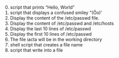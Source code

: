 0. script that prints “Hello, World”
1. script that displays a confused smiley "(Ôo)'
2. Display the content of the /etc/passwd file.
3. Display the content of /etc/passwd and /etc/hosts
4. Display the last 10 lines of /etc/passwd
5. Display the first 10 lines of /etc/passwd 
6. The file iacta will be in the working directory
7. shell script that creates a file name
8. script that write into a file
